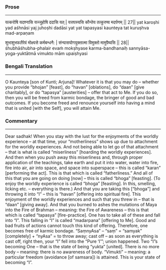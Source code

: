 ### Prose 
 --- 
यत्करोषि यदश्नासि यज्जुहोषि ददासि यत् |
यत्तपस्यसि कौन्तेय तत्कुरुष्व मदर्पणम् || 27||
yat karoṣhi yad aśhnāsi yaj juhoṣhi dadāsi yat
yat tapasyasi kaunteya tat kuruṣhva mad-arpaṇam

शुभाशुभफलैरेवं मोक्ष्यसे कर्मबन्धनै: |
संन्यासयोगयुक्तात्मा विमुक्तो मामुपैष्यसि || 28||
śhubhāśhubha-phalair evaṁ mokṣhyase karma-bandhanaiḥ
sannyāsa-yoga-yuktātmā vimukto mām upaiṣhyasi

### Bengali Translation 
 --- 
O Kaunteya [son of Kunti; Arjuna]! Whatever it is that you may do – whether you provide “bhojan” [feast], do “havan” [oblations],  do “daan” [give charitably], or do “tapasya” [austerities] – offer that act to Me. If you do so, then you will be freed from karmic bondage, the bringer of good and bad outcomes. If you become freed and renounce yourself into having a mind that is united [with the Self], you will attain Me.

### Commentary 
 --- 
Dear sadhak! When you stay with the lust for the enjoyments of the worldly experience – at that time, your “motherliness” shows up due to attachment for the worldly experiences. And not being able to let go of that attachment – that is what is called “miserliness” [hoarding the worldly experiences]. And then when you push away this miserliness and, through proper application of the teachings, take earth and put it into water, water into fire, fire into air, air into space, and space into superspace  – this is called “karan” [performing the act]. This is that which is called “fatherliness.” And all of this that you are going on doing [now] – this is called “bhoga” [feasting]. (To enjoy the worldly experience is called “bhoga” [feasting]. In this, smelling, licking etc. – everything is there.) And that you are taking this [“bhoga”] and throwing it into “I” – this is “havan” [offering into spiritual fire]. This enjoyment of the worldly experiences and such that you threw in – that is “daan” [giving away]. And that you burned to ashes the mutations of Maya into the Fire of Brahman – meaning: the Fire of Awareness – this is that which is called “tapasya” [fire-practice]. One has to take all of these and fall into “I”. This falling in “I” is called “madarpana” [offering to Me]. Good and bad fruits of actions cannot touch this kind of offering. Therefore, one becomes free of karmic bondage. “SaṃnyAsa” – “saṃ” = “samyak” [completely] + “nyAsa” = to throw away; cast off – as soon as everything is cast off, right then, your “I” fell into the “Pure ‘I’”; union happened. Two “I”s becoming One – that is the state of being “yukta” [united]. There is no more body – meaning: there is no awareness of body. “Vimukti” – meaning: a particular freedom (avoidance [of samsara]) is attained. This is your state of becoming “I”.